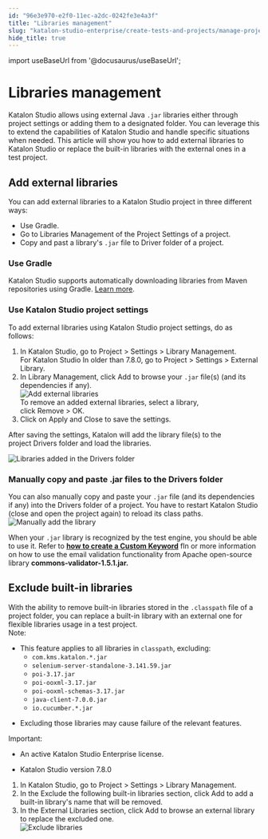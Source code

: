 ```yaml
---
id: "96e3e970-e2f0-11ec-a2dc-0242fe3e4a3f"
title: "Libraries management"
slug: "katalon-studio-enterprise/create-tests-and-projects/manage-projects/libraries-management"
hide_title: true
---
```

import useBaseUrl from '@docusaurus/useBaseUrl';


# <a id="concept-8611" class="anchor_top_offset"/><a id="ariaid-title1" class="anchor_top_offset"/>Libraries management

<p xmlns="http://www.w3.org/1999/xhtml" className="p"><span className="ph">Katalon Studio</span> allows using external Java&nbsp;<code className="ph codeph">.jar</code>&nbsp;libraries either through project settings or adding them to a designated folder. You can leverage this to extend the capabilities of <span className="ph">Katalon Studio</span> and handle specific situations when needed. This article will show you how to add external libraries to <span className="ph">Katalon Studio</span> or replace the built-in libraries with the external ones in a test project.</p> 

## <a id="concept-7517" class="anchor_top_offset"/>Add external libraries

<p xmlns="http://www.w3.org/1999/xhtml" className="p">You can add external libraries to a <span className="ph">Katalon Studio</span> project in  three different ways:</p> 
<ul xmlns="http://www.w3.org/1999/xhtml" className="ul"><li className="li">Use Gradle.</li><li className="li">Go to Libraries Management of the Project Settings of a project.</li><li className="li">Copy and past a library's&nbsp;<code className="ph codeph">.jar</code>&nbsp;file to Driver folder of a project.</li></ul> 

### <a id="task-760" class="anchor_top_offset"/>Use Gradle

<div xmlns="http://www.w3.org/1999/xhtml" className="li step p"><span className="ph cmd"><span className="ph">Katalon Studio</span> supports automatically downloading libraries from Maven repositories using Gradle. <a className="xref j-external-link" href="https://github.com/katalon-studio/gradle-plugin" target="_blank">Learn more</a>.</span></div>

### <a id="task-4018" class="anchor_top_offset"/>Use <span xmlns="http://www.w3.org/1999/xhtml" className="ph">Katalon Studio</span>  project settings

<section xmlns="http://www.w3.org/1999/xhtml" className="section context">To add external libraries using <span className="ph">Katalon Studio</span> project settings, do as follows:</section> 
<ol xmlns="http://www.w3.org/1999/xhtml" className="ol steps"><li className="li step stepexpand"><span className="ph cmd">In <span className="ph">Katalon Studio</span>, go to&nbsp;<span className="ph uicontrol">Project</span>&nbsp;&gt;&nbsp;<span className="ph uicontrol">Settings</span>&nbsp;&gt;&nbsp;<span className="ph uicontrol">Library Management</span>.</span><div className="itemgroup info">For <span className="ph">Katalon Studio</span> In older than 7.8.0, go to&nbsp;<span className="ph uicontrol">Project</span>&nbsp;&gt;&nbsp;<span className="ph uicontrol">Settings</span>&nbsp;&gt;&nbsp;<span className="ph uicontrol">External Library</span>.</div></li><li className="li step stepexpand"><span className="ph cmd">In&nbsp;<span className="ph uicontrol">Library Management</span>, click&nbsp;<span className="ph uicontrol">Add</span>&nbsp;to browse your&nbsp;<code className="ph codeph">.jar</code>&nbsp;file(s) (and its dependencies if any).</span><div className="itemgroup info"><img className="image" width={500} src={useBaseUrl("/9711fe50-e2f0-11ec-a2dc-0242fe3e4a3f.png")} alt="Add external libraries" /></div><div className="itemgroup info">To remove an added external libraries, select a library, click&nbsp;<span className="ph uicontrol">Remove</span>&nbsp;&gt;&nbsp;<span className="ph uicontrol">OK</span>.</div></li><li className="li step stepexpand"><span className="ph cmd">Click on&nbsp;<span className="ph uicontrol">Apply and Close</span>&nbsp;to save the settings.</span></li></ol> 
<section xmlns="http://www.w3.org/1999/xhtml" className="section result">After saving the settings, Katalon will add the library file(s) to the project&nbsp;<span className="ph uicontrol">Drivers</span>&nbsp;folder and load the libraries.<p className="p"><img className="image" width={500} src={useBaseUrl("/9723ffb0-e2f0-11ec-a2dc-0242fe3e4a3f.png")} alt="Libraries added in the Drivers folder" /></p> </section> 

### <a id="task-3738" class="anchor_top_offset"/>Manually copy and paste .jar files to the Drivers folder

<div xmlns="http://www.w3.org/1999/xhtml" className="li step p"><span className="ph cmd">You can also manually copy and paste your&nbsp;<code className="ph codeph">.jar</code>&nbsp;file (and its dependencies if any) into the&nbsp;<span className="ph uicontrol">Drivers</span>&nbsp;folder of a project. You have to restart Katalon Studio (close and open the project again) to reload its class paths.</span><div className="itemgroup info"><img className="image" width={500} src={useBaseUrl("/97205630-e2f0-11ec-a2dc-0242fe3e4a3f.png")} alt="Manually add the library" /></div></div>
<section xmlns="http://www.w3.org/1999/xhtml" className="section result"><p className="p">When your&nbsp;<code className="ph codeph">.jar</code>&nbsp;library is recognized by the test engine, you should be able to use it. Refer to&nbsp;<strong className="ph b"><a className="xref" href="/docs/katalon-studio-enterprise/extend-katalon-studio/custom-keywords/introduction-to-custom-keywords#id_2">how to create a Custom Keyword</a></strong>&nbsp;fIn or more information on how to use the email validation functionality from Apache open-source library&nbsp;<strong className="ph b">commons-validator-1.5.1.jar.</strong></p></section> 

## <a id="task-4328" class="anchor_top_offset"/>Exclude built-in libraries

<section xmlns="http://www.w3.org/1999/xhtml" className="section context">With the ability to remove built-in libraries stored in the&nbsp;<code className="ph codeph">.classpath</code>&nbsp;file of a project folder, you can replace a built-in library with an external one for flexible libraries usage in a test project.<div className="note note note_note"><span className="note__title">Note:</span> <ul className="ul"><li className="li">This feature applies to all libraries in&nbsp;<code className="ph codeph">classpath</code>, excluding:<ul className="ul"><li className="li"><code className="ph codeph">com.kms.katalon.*.jar</code></li><li className="li"><code className="ph codeph">selenium-server-standalone-3.141.59.jar</code></li><li className="li"><code className="ph codeph">poi-3.17.jar</code></li><li className="li"><code className="ph codeph">poi-ooxml-3.17.jar</code></li><li className="li"><code className="ph codeph">poi-ooxml-schemas-3.17.jar</code></li><li className="li"><code className="ph codeph">java-client-7.0.0.jar</code></li><li className="li"><code className="ph codeph">io.cucumber.*.jar</code></li></ul></li><li className="li"><p className="p">Excluding those libraries may cause failure of the relevant features.</p></li></ul></div><div className="note important note_important"><span className="note__title">Important:</span> <ul className="ul"><li className="li">An active <span className="ph">Katalon Studio Enterprise</span> license.</li><li className="li"><p className="p"><span className="ph">Katalon Studio</span> version 7.8.0</p></li></ul></div></section> 
<ol xmlns="http://www.w3.org/1999/xhtml" className="ol steps"><li className="li step stepexpand"><span className="ph cmd">In <span className="ph">Katalon Studio</span>, go to&nbsp;<span className="ph uicontrol">Project</span>&nbsp;&gt;&nbsp;<span className="ph uicontrol">Settings</span>&nbsp;&gt;&nbsp;<span className="ph uicontrol">Library Management</span>.</span></li><li className="li step stepexpand"><span className="ph cmd">In the&nbsp;<span className="ph uicontrol">Exclude the following built-in libraries</span>&nbsp;section, click&nbsp;<span className="ph uicontrol">Add</span>&nbsp;to add a built-in library's name that will be removed.</span></li><li className="li step stepexpand"><span className="ph cmd">In the&nbsp;<span className="ph uicontrol">External Libraries</span>&nbsp;section, click&nbsp;<span className="ph uicontrol">Add</span>&nbsp;to browse an external library to replace the excluded one.</span><div className="itemgroup info"><img className="image" src={useBaseUrl("/97190330-e2f0-11ec-a2dc-0242fe3e4a3f.png")} alt="Exclude libraries" /></div></li></ol> 
